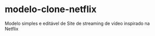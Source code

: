 # modelo-clone-netflix

Modelo simples e editável de Site de streaming de vídeo inspirado na Netflix
